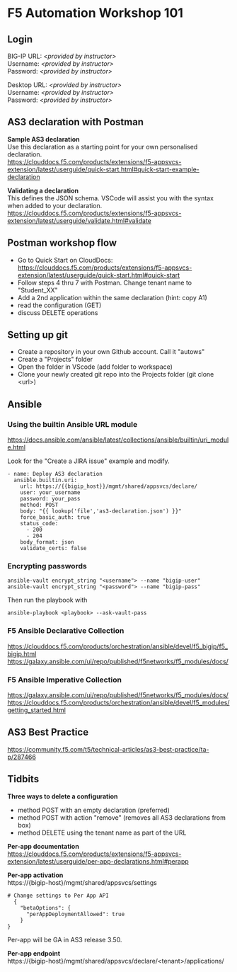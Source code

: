 # F5 Automation Workshop 101

## Login
BIG-IP URL: *\<provided by instructor\>*  
Username: *\<provided by instructor\>*  
Password: *\<provided by instructor\>*  

Desktop URL:  *\<provided by instructor\>*  
Username: *\<provided by instructor\>*  
Password: *\<provided by instructor\>*  

## AS3 declaration with Postman
**Sample AS3 declaration**  
Use this declaration as a starting point for your own personalised declaration.  
https://clouddocs.f5.com/products/extensions/f5-appsvcs-extension/latest/userguide/quick-start.html#quick-start-example-declaration

**Validating a declaration**  
This defines the JSON schema. VSCode will assist you with the syntax when added to your declaration.  
https://clouddocs.f5.com/products/extensions/f5-appsvcs-extension/latest/userguide/validate.html#validate

## Postman workshop flow  
- Go to Quick Start on CloudDocs: https://clouddocs.f5.com/products/extensions/f5-appsvcs-extension/latest/userguide/quick-start.html#quick-start  
- Follow steps 4 thru 7 with Postman. Change tenant name to "Student_XX"
- Add a 2nd application within the same declaration (hint: copy A1)  
- read the configuration (GET)
- discuss DELETE operations

## Setting up git
- Create a repository in your own Github account. Call it "autows"
- Create a "Projects" folder  
- Open the folder in VScode (add folder to workspace)
- Clone your newly created git repo into the Projects folder (git clone \<url\>)


## Ansible
### Using the builtin Ansible URL module
https://docs.ansible.com/ansible/latest/collections/ansible/builtin/uri_module.html 

Look for the "Create a JIRA issue" example and modify.  

```
- name: Deploy AS3 declaration
  ansible.builtin.uri:
    url: https://{{bigip_host}}/mgmt/shared/appsvcs/declare/
    user: your_username
    password: your_pass
    method: POST
    body: "{{ lookup('file','as3-declaration.json') }}"
    force_basic_auth: true
    status_code: 
      - 200
      - 204
    body_format: json
    validate_certs: false

```  

### Encrypting passwords
```
ansible-vault encrypt_string "<username"> --name "bigip-user"
ansible-vault encrypt_string "<password"> --name "bigip-pass"
```
Then run the playbook with  
```
ansible-playbook <playbook> --ask-vault-pass
```   
### F5 Ansible Declarative Collection  
https://clouddocs.f5.com/products/orchestration/ansible/devel/f5_bigip/f5_bigip.html  
https://galaxy.ansible.com/ui/repo/published/f5networks/f5_modules/docs/  

### F5 Ansible Imperative Collection  
https://galaxy.ansible.com/ui/repo/published/f5networks/f5_modules/docs/  
https://clouddocs.f5.com/products/orchestration/ansible/devel/f5_modules/getting_started.html  

## AS3 Best Practice
https://community.f5.com/t5/technical-articles/as3-best-practice/ta-p/287466

## Tidbits
**Three ways to delete a configuration**  
- method POST with an empty declaration (preferred)
- method POST  with action "remove" (removes all AS3 declarations from box)
- method DELETE using the tenant name as part of the URL 

**Per-app documentation**  
https://clouddocs.f5.com/products/extensions/f5-appsvcs-extension/latest/userguide/per-app-declarations.html#perapp

**Per-app activation**  
https://{bigip-host}/mgmt/shared/appsvcs/settings  
```
# Change settings to Per App API  
  {  
    "betaOptions": {  
      "perAppDeploymentAllowed": true  
    }  
}  
```
Per-app will be GA in AS3 release 3.50.  

**Per-app endpoint**  
https://{bigip-host}/mgmt/shared/appsvcs/declare/\<tenant\>/applications/
